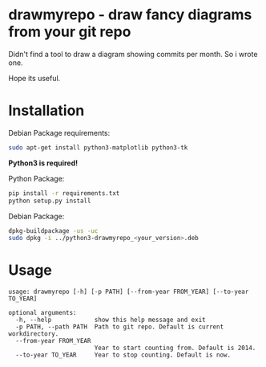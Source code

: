 # drawmyrepo - draw fancy diagrams from your git repo

Didn't find a tool to draw a diagram showing commits per month. So i wrote one.

Hope its useful.

# Installation

Debian Package requirements:

```bash
sudo apt-get install python3-matplotlib python3-tk
```

**Python3 is required!**

Python Package:

```bash
pip install -r requirements.txt
python setup.py install
```

Debian Package:

```bash
dpkg-buildpackage -us -uc
sudo dpkg -i ../python3-drawmyrepo_<your_version>.deb
```

# Usage

```plaintext
usage: drawmyrepo [-h] [-p PATH] [--from-year FROM_YEAR] [--to-year TO_YEAR]

optional arguments:
  -h, --help            show this help message and exit
  -p PATH, --path PATH  Path to git repo. Default is current workdirectory.
  --from-year FROM_YEAR
                        Year to start counting from. Default is 2014.
  --to-year TO_YEAR     Year to stop counting. Default is now.
```
